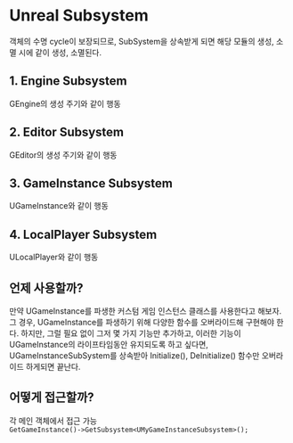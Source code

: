 # Unreal Subsystem
객체의 수명 cycle이 보장되므로, SubSystem을 상속받게 되면 해당 모듈의 생성, 소멸 시에 같이 생성, 소멸된다.

## 1. Engine Subsystem
GEngine의 생성 주기와 같이 행동

## 2. Editor Subsystem
GEditor의 생성 주기와 같이 행동

## 3. GameInstance Subsystem
UGameInstance와 같이 행동

## 4. LocalPlayer Subsystem
ULocalPlayer와 같이 행동

## 언제 사용할까?
만약 UGameInstance를 파생한 커스텀 게임 인스턴스 클래스를 사용한다고 해보자. 그 경우, UGameInstance를 파생하기 위해 다양한 함수를 오버라이드해 구현해야 한다.
하지만, 그럴 필요 없이 그저 몇 가지 기능만 추가하고, 이러한 기능이 UGameInstance의 라이프타임동안 유지되도록 하고 싶다면, UGameInstanceSubSystem를 상속받아 
Initialize(), DeInitialize() 함수만 오버라이드 하게되면 끝난다.

## 어떻게 접근할까?
각 메인 객체에서 접근 가능<br>
```GetGameInstance()->GetSubsystem<UMyGameInstanceSubsystem>();```
